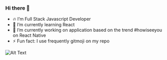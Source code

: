 ### Hi there 👋
- 🔥 I’m Full Stack Javascript Developer
- 🌱 I’m currently learning React 
- 🔭 I’m currently working on application based on the trend #howiseeyou on React Native 
- ⚡ Fun fact: I use frequently gitmoji on my repo 

<!--
![Alt Text](https://media.giphy.com/media/v1.Y2lkPTc5MGI3NjExbXZ0YTVwa2p4Mjk5anZsb3hzZnBxaGU0aW9kOG0xczVjb24xdmo5cCZlcD12MV9pbnRlcm5hbF9naWZfYnlfaWQmY3Q9Zw/Rpl1sod1vCXK0L2SUN/giphy.gif)
![Alt Text](https://media.giphy.com/media/v1.Y2lkPTc5MGI3NjExbmVkc3g2ZnVqN3Bqc3ZrM3R3MXI3dm03dGN2dzQyeDAzajg1aGdzMyZlcD12MV9pbnRlcm5hbF9naWZfYnlfaWQmY3Q9Zw/GYtblmdLnemlO/giphy.gif)
![Alt Text](https://media.giphy.com/media/v1.Y2lkPTc5MGI3NjExcmo3Nnpodm0wNGRyNGtlb215YmljbXQ2ZHJhOXVzcW1qc3E3aGZ4eCZlcD12MV9pbnRlcm5hbF9naWZfYnlfaWQmY3Q9Zw/HoffxyN8ghVuw/giphy.gif)
![Alt Text]()
-->
![Alt Text](https://media.giphy.com/media/v1.Y2lkPTc5MGI3NjExNjlhNmoya3Zhc2d4d2R0bnpjZnA4ZXY2amlneHdkNTIxZDQwMjZrciZlcD12MV9pbnRlcm5hbF9naWZfYnlfaWQmY3Q9Zw/3osxYlSDn290VbV076/giphy.gif)
<!--
**Theia01/theia01** is a ✨ _special_ ✨ repository because its `README.md` (this file) appears on your GitHub profile.

Here are some ideas to get you started:

- 🔭 I’m currently working on ...
- 🌱 I’m currently learning ...
- 👯 I’m looking to collaborate on ...
- 🤔 I’m looking for help with ...
- 💬 Ask me about ...
- 📫 How to reach me: ...
- 😄 Pronouns: ...
- ⚡ Fun fact: ...
-->

